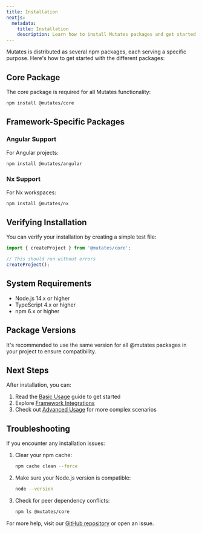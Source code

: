 ```yaml
---
title: Installation
nextjs:
  metadata:
    title: Installation
    description: Learn how to install Mutates packages and get started
---
```


Mutates is distributed as several npm packages, each serving a specific purpose. Here's how to get
started with the different packages:

## Core Package

The core package is required for all Mutates functionality:

```bash
npm install @mutates/core
```

## Framework-Specific Packages

### Angular Support

For Angular projects:

```bash
npm install @mutates/angular
```

### Nx Support

For Nx workspaces:

```bash
npm install @mutates/nx
```

## Verifying Installation

You can verify your installation by creating a simple test file:

```typescript
import { createProject } from '@mutates/core';

// This should run without errors
createProject();
```

## System Requirements

- Node.js 14.x or higher
- TypeScript 4.x or higher
- npm 6.x or higher

## Package Versions

It's recommended to use the same version for all @mutates packages in your project to ensure
compatibility.

## Next Steps

After installation, you can:

1. Read the [Basic Usage](/basic-usage) guide to get started
2. Explore [Framework Integrations](/framework-integrations)
3. Check out [Advanced Usage](/advanced-usage) for more complex scenarios

## Troubleshooting

If you encounter any installation issues:

1. Clear your npm cache:

   ```bash
   npm cache clean --force
   ```

2. Make sure your Node.js version is compatible:

   ```bash
   node --version
   ```

3. Check for peer dependency conflicts:
   ```bash
   npm ls @mutates/core
   ```

For more help, visit our [GitHub repository](https://github.com/ikatsuba/mutates) or open an issue.
